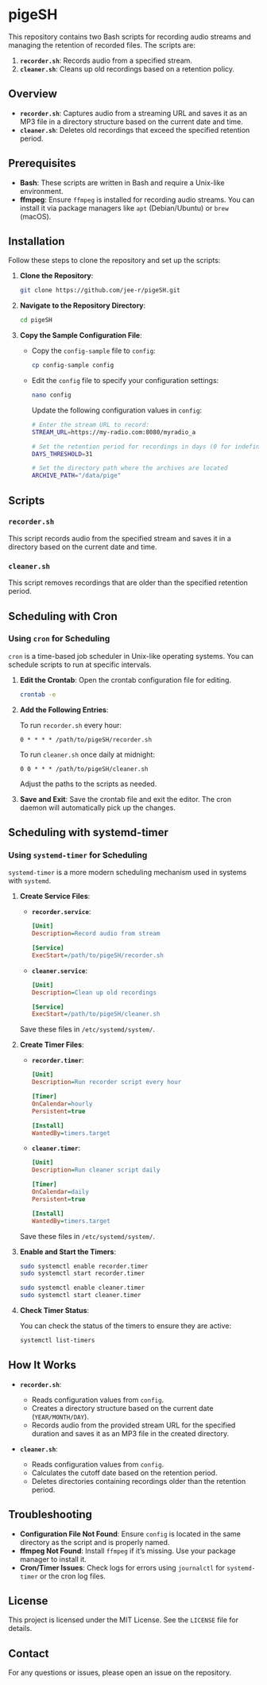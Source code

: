 
# pigeSH

This repository contains two Bash scripts for recording audio streams and managing the retention of recorded files. The scripts are:

1. **`recorder.sh`**: Records audio from a specified stream.
2. **`cleaner.sh`**: Cleans up old recordings based on a retention policy.

## Overview

- **`recorder.sh`**: Captures audio from a streaming URL and saves it as an MP3 file in a directory structure based on the current date and time.
- **`cleaner.sh`**: Deletes old recordings that exceed the specified retention period.

## Prerequisites

- **Bash**: These scripts are written in Bash and require a Unix-like environment.
- **ffmpeg**: Ensure `ffmpeg` is installed for recording audio streams. You can install it via package managers like `apt` (Debian/Ubuntu) or `brew` (macOS).

## Installation

Follow these steps to clone the repository and set up the scripts:

1. **Clone the Repository**:

   ```bash
   git clone https://github.com/jee-r/pigeSH.git
   ```

2. **Navigate to the Repository Directory**:

   ```bash
   cd pigeSH
   ```

3. **Copy the Sample Configuration File**:

   - Copy the `config-sample` file to `config`:

     ```bash
     cp config-sample config
     ```

   - Edit the `config` file to specify your configuration settings:

     ```bash
     nano config
     ```

     Update the following configuration values in `config`:

     ```bash
     # Enter the stream URL to record:
     STREAM_URL=https://my-radio.com:8080/myradio_a

     # Set the retention period for recordings in days (0 for indefinite)
     DAYS_THRESHOLD=31

     # Set the directory path where the archives are located
     ARCHIVE_PATH="/data/pige"
     ```

## Scripts

### `recorder.sh`

This script records audio from the specified stream and saves it in a directory based on the current date and time.

### `cleaner.sh`

This script removes recordings that are older than the specified retention period.

## Scheduling with Cron

### Using `cron` for Scheduling

`cron` is a time-based job scheduler in Unix-like operating systems. You can schedule scripts to run at specific intervals.

1. **Edit the Crontab**: Open the crontab configuration file for editing.

   ```bash
   crontab -e
   ```

2. **Add the Following Entries**:

   To run `recorder.sh` every hour:

   ```cron
   0 * * * * /path/to/pigeSH/recorder.sh
   ```

   To run `cleaner.sh` once daily at midnight:

   ```cron
   0 0 * * * /path/to/pigeSH/cleaner.sh
   ```

   Adjust the paths to the scripts as needed.

3. **Save and Exit**: Save the crontab file and exit the editor. The cron daemon will automatically pick up the changes.

## Scheduling with systemd-timer

### Using `systemd-timer` for Scheduling

`systemd-timer` is a more modern scheduling mechanism used in systems with `systemd`.

1. **Create Service Files**:

   - **`recorder.service`**:
     ```ini
     [Unit]
     Description=Record audio from stream

     [Service]
     ExecStart=/path/to/pigeSH/recorder.sh
     ```

   - **`cleaner.service`**:
     ```ini
     [Unit]
     Description=Clean up old recordings

     [Service]
     ExecStart=/path/to/pigeSH/cleaner.sh
     ```

   Save these files in `/etc/systemd/system/`.

2. **Create Timer Files**:

   - **`recorder.timer`**:
     ```ini
     [Unit]
     Description=Run recorder script every hour

     [Timer]
     OnCalendar=hourly
     Persistent=true

     [Install]
     WantedBy=timers.target
     ```

   - **`cleaner.timer`**:
     ```ini
     [Unit]
     Description=Run cleaner script daily

     [Timer]
     OnCalendar=daily
     Persistent=true

     [Install]
     WantedBy=timers.target
     ```

   Save these files in `/etc/systemd/system/`.

3. **Enable and Start the Timers**:

   ```bash
   sudo systemctl enable recorder.timer
   sudo systemctl start recorder.timer

   sudo systemctl enable cleaner.timer
   sudo systemctl start cleaner.timer
   ```

4. **Check Timer Status**:

   You can check the status of the timers to ensure they are active:

   ```bash
   systemctl list-timers
   ```

## How It Works

- **`recorder.sh`**:
  - Reads configuration values from `config`.
  - Creates a directory structure based on the current date (`YEAR/MONTH/DAY`).
  - Records audio from the provided stream URL for the specified duration and saves it as an MP3 file in the created directory.

- **`cleaner.sh`**:
  - Reads configuration values from `config`.
  - Calculates the cutoff date based on the retention period.
  - Deletes directories containing recordings older than the retention period.

## Troubleshooting

- **Configuration File Not Found**: Ensure `config` is located in the same directory as the script and is properly named.
- **ffmpeg Not Found**: Install `ffmpeg` if it’s missing. Use your package manager to install it.
- **Cron/Timer Issues**: Check logs for errors using `journalctl` for `systemd-timer` or the cron log files.

## License

This project is licensed under the MIT License. See the `LICENSE` file for details.

## Contact

For any questions or issues, please open an issue on the repository.
